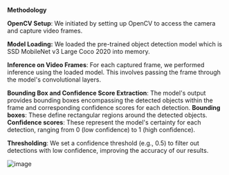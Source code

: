 **Methodology**

**OpenCV Setup**: We initiated by setting up OpenCV to access the camera and capture video frames.

**Model Loading:** We loaded the pre-trained object detection model which is SSD MobileNet v3 Large Coco 2020 into memory.

**Inference on Video Frames**: For each captured frame, we performed inference using the loaded model. This involves passing the frame through the model's convolutional layers.

**Bounding Box and Confidence Score Extraction**: The model's output provides bounding boxes encompassing the detected objects within the frame and corresponding confidence scores for each detection.
**Bounding boxes**: These define rectangular regions around the detected objects.
**Confidence scores**: These represent the model's certainty for each detection, ranging from 0 (low confidence) to 1 (high confidence).

**Thresholding**: We set a confidence threshold (e.g., 0.5) to filter out detections with low confidence, improving the accuracy of our results.

![image](https://github.com/user-attachments/assets/d5986826-3434-42f6-8421-0586a8e4e0ab)

